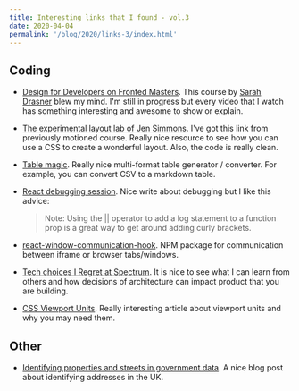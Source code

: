 ```yaml
---
title: Interesting links that I found - vol.3
date: 2020-04-04
permalink: '/blog/2020/links-3/index.html'
---
```


## Coding

- [Design for Developers on Fronted Masters](https://frontendmasters.com/courses/design-for-developers/).
  This course by [Sarah Drasner](https://sarahdrasnerdesign.com/) blew my mind. I'm still in progress but
  every video that I watch has something interesting and awesome to show or explain.

- [The experimental layout lab of Jen Simmons](https://labs.jensimmons.com/). I've got this link from
  previously motioned course. Really nice resource to see how you can use a CSS to create a wonderful layout.
  Also, the code is really clean.

- [Table magic](https://stevecat.net/table-magic/). Really nice multi-format table generator / converter.
  For example, you can convert CSV to a markdown table.

- [React debugging session](https://jkettmann.com/react-debugging-session-hundreds-of-function-calls/). Nice
  write about debugging but I like this advice:

  > Note: Using the || operator to add a log statement to a function prop is a great way to get around adding curly brackets.

- [react-window-communication-hook](https://www.npmjs.com/package/react-window-communication-hook). NPM
  package for communication between iframe or browser tabs/windows.

- [Tech choices I Regret at Spectrum](https://mxstbr.com/thoughts/tech-choice-regrets-at-spectrum). It is
  nice to see what I can learn from others and how decisions of architecture can impact product that you
  are building.

- [CSS Viewport Units](https://ishadeed.com/article/viewport-units/). Really interesting article about viewport
  units and why you may need them.

## Other

- [Identifying properties and streets in government data](https://technology.blog.gov.uk/2020/04/02/identifying-properties-and-streets-in-government-data/).
  A nice blog post about identifying addresses in the UK.
